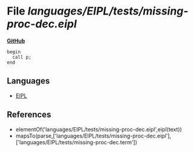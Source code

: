 # File _languages/EIPL/tests/missing-proc-dec.eipl_
**[GitHub](https://github.com/softlang/yas/blob/master/languages/EIPL/tests/missing-proc-dec.eipl)**
```
begin
  call p;
end
```

## Languages
* [EIPL](../languages/EIPL.md)

## References
* elementOf('languages/EIPL/tests/missing-proc-dec.eipl',eipl(text))
* mapsTo(parse,['languages/EIPL/tests/missing-proc-dec.eipl'],['languages/EIPL/tests/missing-proc-dec.term'])
